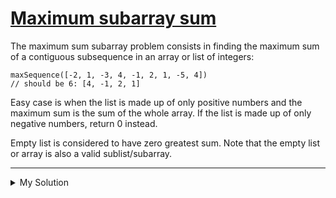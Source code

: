 # [Maximum subarray sum](https://www.codewars.com/kata/54521e9ec8e60bc4de000d6c)

The maximum sum subarray problem consists in finding the maximum sum of a contiguous subsequence in an array or list of integers:

```
maxSequence([-2, 1, -3, 4, -1, 2, 1, -5, 4])
// should be 6: [4, -1, 2, 1]
```

Easy case is when the list is made up of only positive numbers and the maximum sum is the sum of the whole array. If the list is made up of only negative numbers, return 0 instead.

Empty list is considered to have zero greatest sum. Note that the empty list or array is also a valid sublist/subarray.

---

<details><summary>My Solution</summary>

```js
const maxSequence = function (arr) {
  let max = 0
  let sum = 0
  for (let i = 0; i < arr.length; i++) {
    // Typical Kadane's algorithm
    sum = Math.max(arr[i], sum + arr[i])
    max = Math.max(max, sum)
  }
  return max
}
```

</details>
